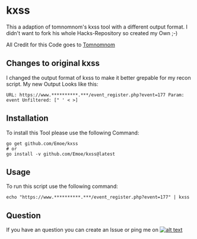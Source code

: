 # kxss
[1.1]: http://i.imgur.com/tXSoThF.png
[1]: https://twitter.com/TobiunddasMoe
This a adaption of tomnomnom's kxss tool with a different output format. I didn't want to fork his whole Hacks-Repository so created my Own ;-)

All Credit for this Code goes to [Tomnomnom](https://github.com/tomnomnom/)

## Changes to original kxss
I changed the output format of kxss to make it better grepable for my recon script. My new Output Looks like this:
```
URL: https://www.**********.***/event_register.php?event=177 Param: event Unfiltered: [" ' < >]
```

## Installation
To install this Tool please use the following Command:
```
go get github.com/Emoe/kxss
# or
go install -v github.com/Emoe/kxss@latest
```

## Usage
To run this script use the following command:
```
echo "https://www.**********.***/event_register.php?event=177" | kxss
```

## Question
If you have an question you can create an Issue or ping me on [![alt text][1.1]][1]
